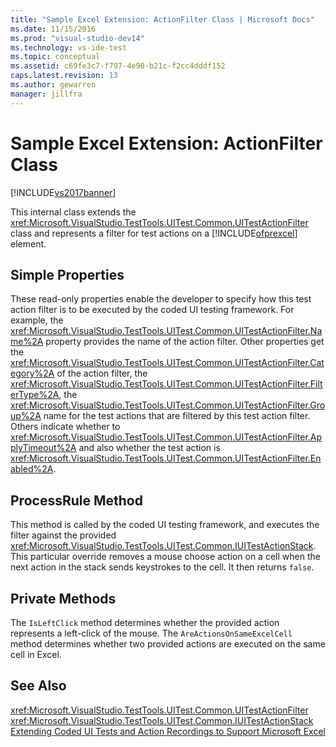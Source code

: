 ```yaml
---
title: "Sample Excel Extension: ActionFilter Class | Microsoft Docs"
ms.date: 11/15/2016
ms.prod: "visual-studio-dev14"
ms.technology: vs-ide-test
ms.topic: conceptual
ms.assetid: c69fe3c7-f797-4e90-b21c-f2cc4dddf152
caps.latest.revision: 13
ms.author: gewarren
manager: jillfra
---
```

# Sample Excel Extension: ActionFilter Class
[!INCLUDE[vs2017banner](../includes/vs2017banner.md)]

This internal class extends the <xref:Microsoft.VisualStudio.TestTools.UITest.Common.UITestActionFilter> class and represents a filter for test actions on a [!INCLUDE[ofprexcel](../includes/ofprexcel-md.md)] element.  
  
## Simple Properties  
 These read-only properties enable the developer to specify how this test action filter is to be executed by the coded UI testing framework. For example, the <xref:Microsoft.VisualStudio.TestTools.UITest.Common.UITestActionFilter.Name%2A> property provides the name of the action filter. Other properties get the <xref:Microsoft.VisualStudio.TestTools.UITest.Common.UITestActionFilter.Category%2A> of the action filter, the <xref:Microsoft.VisualStudio.TestTools.UITest.Common.UITestActionFilter.FilterType%2A>, the <xref:Microsoft.VisualStudio.TestTools.UITest.Common.UITestActionFilter.Group%2A> name for the test actions that are filtered by this test action filter. Others indicate whether to <xref:Microsoft.VisualStudio.TestTools.UITest.Common.UITestActionFilter.ApplyTimeout%2A> and also whether the test action is <xref:Microsoft.VisualStudio.TestTools.UITest.Common.UITestActionFilter.Enabled%2A>.  
  
## ProcessRule Method  
 This method is called by the coded UI testing framework, and executes the filter against the provided <xref:Microsoft.VisualStudio.TestTools.UITest.Common.IUITestActionStack>. This particular override removes a mouse choose action on a cell when the next action in the stack sends keystrokes to the cell. It then returns `false`.  
  
## Private Methods  
 The `IsLeftClick` method determines whether the provided action represents a left-click of the mouse. The `AreActionsOnSameExcelCell` method determines whether two provided actions are executed on the same cell in Excel.  
  
## See Also  
 <xref:Microsoft.VisualStudio.TestTools.UITest.Common.UITestActionFilter>   
 <xref:Microsoft.VisualStudio.TestTools.UITest.Common.IUITestActionStack>   
 [Extending Coded UI Tests and Action Recordings to Support Microsoft Excel](../test/extending-coded-ui-tests-and-action-recordings-to-support-microsoft-excel.md)
